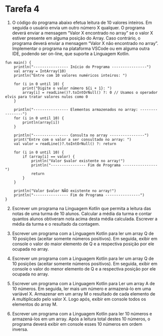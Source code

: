 # Tarefa 4

1. O código do programa abaixo efetua leitura de 10 valores inteiros. Em seguida o usuário envia um outro número X qualquer. O programa deverá enviar a mensagem “Valor X encontrado no array” se o valor X estiver presente em alguma posição do Array.  Caso contrário, o programa deverá enviar a mensagem “Valor X não encontrado no array”. Implementar o programa na plataforma VSCode ou em alguma outra IDE, podendo ser on-line, que suporte a Linguagem Kotlin. 
```
fun main() {
    println("---------------- Início do Programa ----------------")
    val array = IntArray(10)
    println("Entre com 10 valores numéricos inteiros: ")

    for (i in 0 until 10) {
        print("Digite o valor número ${i + 1}: ")
        array[i] = readLine()?.toIntOrNull() ?: 0 // Usamos o operador elvis para tratar valores nulos como 0
    }

    println("---------------- Elementos armazenados no array: ----------------")
    for (i in 0 until 10) {
        println(array[i])
    }

    println("---------------- Consulta no array ----------------")
    print("Entre com o valor a ser consultado no array: ")
    val valor = readLine()?.toIntOrNull() ?: return

    for (i in 0 until 10) {
        if (array[i] == valor) {
            println("Valor $valor existente no array!")
            println("---------------- Fim de Programa ----------------")
            return
        }
    }

    println("Valor $valor NÃO existente no array!")
    println("---------------- Fim de Programa ----------------")
}
```
2. Escrever um programa na Linguagem Kotlin que permita a leitura das notas de uma turma de 10 alunos. Calcular a média da turma e contar quantos alunos obtiveram nota acima desta média calculada. Escrever a média da turma e o resultado da contagem.
 

3. Escrever um programa com a Linguagem Kotlin para ler um array Q de 10 posições (aceitar somente números positivos). Em seguida, exibir em console o valor do maior elemento de Q e a respectiva posição por ele ocupada no array.
 

4. Escrever um programa com a Linguagem Kotlin para ler um array Q de 10 posições (aceitar somente números positivos). Em seguida, exibir em console o valor do menor elemento de Q e a respectiva posição por ele ocupada no array.
 

5. Escrever um programa com a Linguagem Kotlin para Ler um array A de 10 números. Em seguida, ler mais um número e armazená-lo em uma variável X. Armazenar em um array M o resultado de cada elemento de A multiplicado pelo valor X. Logo após, exibir em console todos os elementos do array M.
 

6. Escrever um programa com a Linguagem Kotlin para ler 10 números e armazená-los em um array. Após a leitura total destes 10 números, o programa deverá exibir em console esses 10 números em ordem inversa.